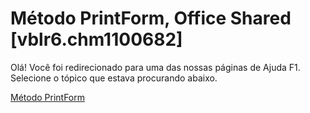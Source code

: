 
# Método PrintForm, Office Shared [vblr6.chm1100682]

Olá! Você foi redirecionado para uma das nossas páginas de Ajuda F1. Selecione o tópico que estava procurando abaixo.

[Método PrintForm](http://msdn.microsoft.com/library/d4481074-6ecf-b845-2a51-ef34dcdc82ab%28Office.15%29.aspx)
